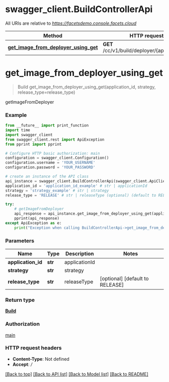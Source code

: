 # swagger_client.BuildControllerApi

All URIs are relative to *https://facetsdemo.console.facets.cloud*

Method | HTTP request | Description
------------- | ------------- | -------------
[**get_image_from_deployer_using_get**](BuildControllerApi.md#get_image_from_deployer_using_get) | **GET** /cc/v1/build/deployer/{applicationId} | getImageFromDeployer


# **get_image_from_deployer_using_get**
> Build get_image_from_deployer_using_get(application_id, strategy, release_type=release_type)

getImageFromDeployer

### Example
```python
from __future__ import print_function
import time
import swagger_client
from swagger_client.rest import ApiException
from pprint import pprint

# Configure HTTP basic authorization: main
configuration = swagger_client.Configuration()
configuration.username = 'YOUR_USERNAME'
configuration.password = 'YOUR_PASSWORD'

# create an instance of the API class
api_instance = swagger_client.BuildControllerApi(swagger_client.ApiClient(configuration))
application_id = 'application_id_example' # str | applicationId
strategy = 'strategy_example' # str | strategy
release_type = 'RELEASE' # str | releaseType (optional) (default to RELEASE)

try:
    # getImageFromDeployer
    api_response = api_instance.get_image_from_deployer_using_get(application_id, strategy, release_type=release_type)
    pprint(api_response)
except ApiException as e:
    print("Exception when calling BuildControllerApi->get_image_from_deployer_using_get: %s\n" % e)
```

### Parameters

Name | Type | Description  | Notes
------------- | ------------- | ------------- | -------------
 **application_id** | **str**| applicationId | 
 **strategy** | **str**| strategy | 
 **release_type** | **str**| releaseType | [optional] [default to RELEASE]

### Return type

[**Build**](Build.md)

### Authorization

[main](../README.md#main)

### HTTP request headers

 - **Content-Type**: Not defined
 - **Accept**: */*

[[Back to top]](#) [[Back to API list]](../README.md#documentation-for-api-endpoints) [[Back to Model list]](../README.md#documentation-for-models) [[Back to README]](../README.md)

